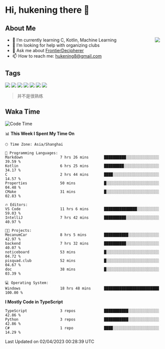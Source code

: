 # Hi, hukening there 👋

## About Me

<a href="#">
  <img align="right" src="https://github-readme-stats-git-masterrstaa-rickstaa.vercel.app/api?username=Tokyo469&count_private=true&show_icons=true&bg_color=15,f2f7fd,E0EAFC" />
</a>

- 🌱 I’m currently learning C, Kotlin, Machine Learning
- 🤔 I’m looking for help with organizing clubs
- 💬 Ask me about [FrontierDecipherer](https://github.com/FrontierDecipherer)
- 📫 How to reach me: hukening8@gmail.com

## Tags

![](https://img.shields.io/badge/-Python-3e74a2?style=flat-square&logo=Python&logoColor=fff)
![](https://img.shields.io/badge/-C++-00579c?style=flat-square&logo=cplusplus&logoColor=fff)
![](https://img.shields.io/badge/-Node.js-339933?style=flat-square&logo=Node.js&logoColor=fff)
![](https://img.shields.io/badge/-React-2d98ce?style=flat-square&logo=React&logoColor=fff)
![](https://img.shields.io/badge/-Linux-000000?style=flat-square&logo=Linux&logoColor=fff)
![](https://img.shields.io/badge/-MySQL-4479A1?style=flat-square&logo=MySQL&logoColor=fff)
![](https://img.shields.io/badge/-MongoDB-47A248?style=flat-square&logo=MongoDB&logoColor=fff)

> 并不是很熟练

## Waka Time

<!--START_SECTION:waka-->
![Code Time](http://img.shields.io/badge/Code%20Time-210%20hrs%2046%20mins-blue)

📊 **This Week I Spent My Time On** 

```text
🕑︎ Time Zone: Asia/Shanghai

💬 Programming Languages: 
Markdown                 7 hrs 26 mins       ██████████░░░░░░░░░░░░░░░   39.59 % 
Kotlin                   6 hrs 25 mins       █████████░░░░░░░░░░░░░░░░   34.17 % 
C                        2 hrs 44 mins       ████░░░░░░░░░░░░░░░░░░░░░   14.57 % 
Properties               50 mins             █░░░░░░░░░░░░░░░░░░░░░░░░   04.48 % 
CMake                    31 mins             █░░░░░░░░░░░░░░░░░░░░░░░░   02.83 % 

🔥 Editors: 
VS Code                  11 hrs 6 mins       ███████████████░░░░░░░░░░   59.03 % 
IntelliJ                 7 hrs 42 mins       ██████████░░░░░░░░░░░░░░░   40.97 % 

🐱‍💻 Projects: 
MecanumCar               8 hrs 5 mins        ███████████░░░░░░░░░░░░░░   42.97 % 
backend                  7 hrs 32 mins       ██████████░░░░░░░░░░░░░░░   40.07 % 
noticeboard              53 mins             █░░░░░░░░░░░░░░░░░░░░░░░░   04.72 % 
pisquad.club             52 mins             █░░░░░░░░░░░░░░░░░░░░░░░░   04.67 % 
doc                      38 mins             █░░░░░░░░░░░░░░░░░░░░░░░░   03.39 % 

💻 Operating System: 
Windows                  18 hrs 48 mins      █████████████████████████   100.00 % 
```

**I Mostly Code in TypeScript** 

```text
TypeScript               3 repos             ███████████░░░░░░░░░░░░░░   42.86 % 
Python                   3 repos             ███████████░░░░░░░░░░░░░░   42.86 % 
C#                       1 repo              ████░░░░░░░░░░░░░░░░░░░░░   14.29 % 
```




 Last Updated on 02/04/2023 00:28:39 UTC
<!--END_SECTION:waka-->
